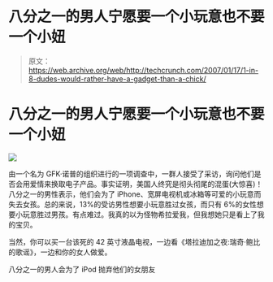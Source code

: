 # 八分之一的男人宁愿要一个小玩意也不要一个小妞

> 原文：<https://web.archive.org/web/http://techcrunch.com/2007/01/17/1-in-8-dudes-would-rather-have-a-gadget-than-a-chick/>

# 八分之一的男人宁愿要一个小玩意也不要一个小妞

![](img/4d8d5b29facb78ba6a31425356f7b0f8.png)

由一个名为 GFK·诺普的组织进行的一项调查中，一群人接受了采访，询问他们是否会用爱情来换取电子产品。事实证明，美国人终究是彻头彻尾的混蛋(大惊喜)！八分之一的男性表示，他们会为了 iPhone、宽屏电视机或冰箱等可爱的小玩意而失去女孩。总的来说，13%的受访男性想要小玩意胜过女孩，而只有 6%的女性想要小玩意胜过男孩。有点难过。我真的以为怪物希拉爱我，但我想她只是看上了我的宝贝。

当然，你可以买一台该死的 42 英寸液晶电视，一边看《塔拉迪加之夜:瑞奇·鲍比的歌谣》，一边和你的女人做爱。

八分之一的男人会为了 iPod 抛弃他们的女朋友
